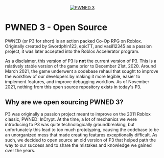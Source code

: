 <div align="center">
    <a href="https://www.roblox.com/games/563493615/PWNED-Aeternae-Memori-Early-Access">
        <img src="https://i.imgur.com/MPtVeRr.png" alt="PWNED 3"/>
    </a>
</div>

# PWNED 3 - Open Source
PWNED (or P3 for short) is an action packed Co-Op RPG on Roblox. Originally created by Swordphin123, epicTT, and vasil12345 as a passion project, it was later accepted into the Roblox Accelerator program.

As a disclaimer, this version of P3 is **not** the current version of P3. This is a relatively stable version of the game prior to December 21st, 2020. Around March 2021, the game underwent a codebase rehaul that sought to improve the workflow of our developers by making it more legible, easier to implement features, and improve debugging workflow. As of November 2021, nothing from this open source repository exists in today's P3.

## Why are we open sourcing PWNED 3?
P3 was originally a passion project meant to improve on the 2011 Roblox classic, PWNED: InCrypt. At the time, a lot of mechanics we were introducing to P3 was quite technologically groundbreaking, but unfortunately this lead to too much prototyping, causing the codebase to be an unorganized mess that made creating features exceptionally difficult. As such, we decided to open source an old version of P3 that helped path the way to our success and to share the mistakes and knowledge we gained over the years.